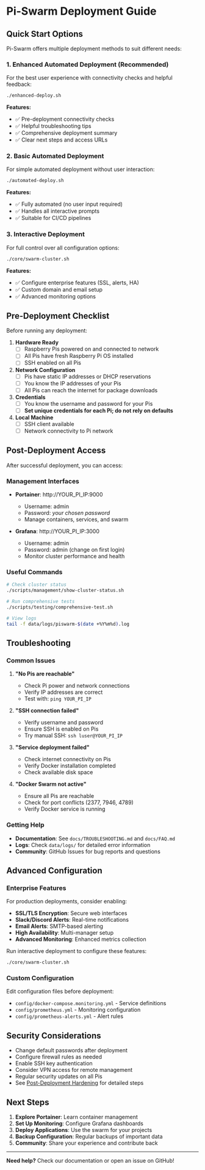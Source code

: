 # Pi-Swarm Deployment Guide

## Quick Start Options

Pi-Swarm offers multiple deployment methods to suit different needs:

### 1. Enhanced Automated Deployment (Recommended)
For the best user experience with connectivity checks and helpful feedback:
```bash
./enhanced-deploy.sh
```

**Features:**
- ✅ Pre-deployment connectivity checks
- ✅ Helpful troubleshooting tips
- ✅ Comprehensive deployment summary
- ✅ Clear next steps and access URLs

### 2. Basic Automated Deployment
For simple automated deployment without user interaction:
```bash
./automated-deploy.sh
```

**Features:**
- ✅ Fully automated (no user input required)
- ✅ Handles all interactive prompts
- ✅ Suitable for CI/CD pipelines

### 3. Interactive Deployment
For full control over all configuration options:
```bash
./core/swarm-cluster.sh
```

**Features:**
- ✅ Configure enterprise features (SSL, alerts, HA)
- ✅ Custom domain and email setup
- ✅ Advanced monitoring options

## Pre-Deployment Checklist

Before running any deployment:

1. **Hardware Ready**
   - [ ] Raspberry Pis powered on and connected to network
   - [ ] All Pis have fresh Raspberry Pi OS installed
   - [ ] SSH enabled on all Pis

2. **Network Configuration**
   - [ ] Pis have static IP addresses or DHCP reservations
   - [ ] You know the IP addresses of your Pis
   - [ ] All Pis can reach the internet for package downloads

3. **Credentials**
   - [ ] You know the username and password for your Pis
   - [ ] **Set unique credentials for each Pi; do not rely on defaults**

4. **Local Machine**
   - [ ] SSH client available
   - [ ] Network connectivity to Pi network

## Post-Deployment Access

After successful deployment, you can access:

### Management Interfaces
- **Portainer**: http://YOUR_PI_IP:9000
  - Username: admin
  - Password: *your chosen password*
  - Manage containers, services, and swarm

- **Grafana**: http://YOUR_PI_IP:3000
  - Username: admin
  - Password: admin (change on first login)
  - Monitor cluster performance and health

### Useful Commands
```bash
# Check cluster status
./scripts/management/show-cluster-status.sh

# Run comprehensive tests
./scripts/testing/comprehensive-test.sh

# View logs
tail -f data/logs/piswarm-$(date +%Y%m%d).log
```

## Troubleshooting

### Common Issues

1. **"No Pis are reachable"**
   - Check Pi power and network connections
   - Verify IP addresses are correct
   - Test with: `ping YOUR_PI_IP`

2. **"SSH connection failed"**
   - Verify username and password
   - Ensure SSH is enabled on Pis
   - Try manual SSH: `ssh luser@YOUR_PI_IP`

3. **"Service deployment failed"**
   - Check internet connectivity on Pis
   - Verify Docker installation completed
   - Check available disk space

4. **"Docker Swarm not active"**
   - Ensure all Pis are reachable
   - Check for port conflicts (2377, 7946, 4789)
   - Verify Docker service is running

### Getting Help

- **Documentation**: See `docs/TROUBLESHOOTING.md` and `docs/FAQ.md`
- **Logs**: Check `data/logs/` for detailed error information
- **Community**: GitHub Issues for bug reports and questions

## Advanced Configuration

### Enterprise Features
For production deployments, consider enabling:

- **SSL/TLS Encryption**: Secure web interfaces
- **Slack/Discord Alerts**: Real-time notifications
- **Email Alerts**: SMTP-based alerting
- **High Availability**: Multi-manager setup
- **Advanced Monitoring**: Enhanced metrics collection

Run interactive deployment to configure these features:
```bash
./core/swarm-cluster.sh
```

### Custom Configuration
Edit configuration files before deployment:

- `config/docker-compose.monitoring.yml` - Service definitions
- `config/prometheus.yml` - Monitoring configuration
- `config/prometheus-alerts.yml` - Alert rules

## Security Considerations

- Change default passwords after deployment
- Configure firewall rules as needed
- Enable SSH key authentication
- Consider VPN access for remote management
- Regular security updates on all Pis
- See [Post-Deployment Hardening](../POST_DEPLOYMENT_HARDENING.md) for detailed steps

## Next Steps

1. **Explore Portainer**: Learn container management
2. **Set Up Monitoring**: Configure Grafana dashboards
3. **Deploy Applications**: Use the swarm for your projects
4. **Backup Configuration**: Regular backups of important data
5. **Community**: Share your experience and contribute back

---

**Need help?** Check our documentation or open an issue on GitHub!
